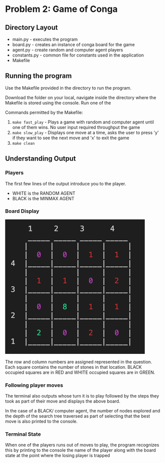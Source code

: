 # Problem 2: Game of Conga

## Directory Layout

* main.py - executes the program
* board.py - creates an instance of conga board for the game
* agent.py - create random and computer agent players
* constants.py - common file for constants used in the application
* Makefile

## Running the program

Use the Makefile provided in the directory to run the program.

Download the folder on your local, navigate inside the directory where the Makefile is stored using the console. Run one of the 

Commands permitted by the Makefile:

1. `make fast_play` - Plays a game with random and computer agent until one of them wins. No user input required throughput the game
2. `make slow_play` - Displays one move at a time, asks the user to press 'y' if they want to see the next move and 'x' to exit the game
3. `make clean`

## Understanding Output

### Players

The first few lines of the output introduce you to the player.

* WHITE is the RANDOM AGENT
* BLACK is the MINMAX AGENT

### Board Display

![1625420944833.png](image/README/1625420944833.png)

The row and column numbers are assigned represented in the question. Each square contains the number of stones in that location. BLACK occupied squares are in RED and WHITE occupied squares are in GREEN.

### Following player moves

The terminal also outputs whose turn it is to play followed by the steps they took as part of their move and displays the above board.

In the case of a BLACK/ computer agent, the number of nodes explored and the depth of the search tree traversed as part of selecting that the best move is also printed to the console.

### **Terminal State**

When one of the players runs out of moves to play, the program recognizes this by printing to the console the name of the player along with the board state at the point where the losing player is trapped
